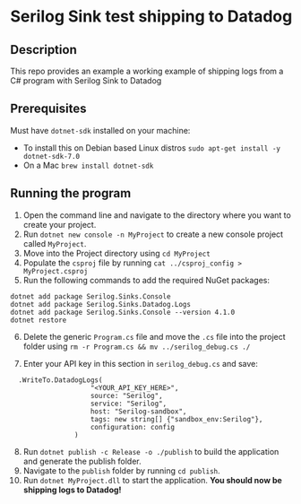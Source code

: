 
# Serilog Sink test shipping to Datadog

## Description
This repo provides an example a working example of shipping logs from a C# program with Serilog Sink to Datadog

## Prerequisites

Must have `dotnet-sdk` installed on your machine:
* To install this on Debian based Linux distros
```sudo apt-get install -y dotnet-sdk-7.0```
* On a Mac
```brew install dotnet-sdk```

## Running the program

1. Open the command line and navigate to the directory where you want to create your project.
2. Run `dotnet new console -n MyProject` to create a new console project called `MyProject`.
3. Move into the Project directory using `cd MyProject`
4. Populate the `csproj` file by running `cat ../csproj_config > MyProject.csproj`
5. Run the following commands to add the required NuGet packages:

```
dotnet add package Serilog.Sinks.Console
dotnet add package Serilog.Sinks.Datadog.Logs
dotnet add package Serilog.Sinks.Console --version 4.1.0
dotnet restore
```

6. Delete the generic `Program.cs` file and move the `.cs` file into the project folder using `rm -r Program.cs && mv ../serilog_debug.cs ./`

7. Enter your API key in this section in `serilog_debug.cs` and save:
```
  .WriteTo.DatadogLogs(
                    "<YOUR_API_KEY_HERE>",
                    source: "Serilog",
                    service: "Serilog",
                    host: "Serilog-sandbox",
                    tags: new string[] {"sandbox_env:Serilog"},
                    configuration: config
                )
```
8. Run `dotnet publish -c Release -o ./publish` to build the application and generate the publish folder.
9. Navigate to the `publish` folder by running `cd publish`.
10. Run `dotnet MyProject.dll` to start the application.
**You should now be shipping logs to Datadog!**

